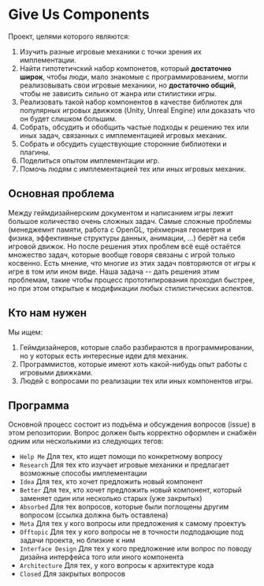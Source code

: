 # Give Us Components
Проект, целями которого являются:
1. Изучить разные игровые механики с точки зрения их имплементации.
2. Найти гипотетичский набор компонетов, который **достаточно широк**, чтобы люди, мало знакомые с программированием, могли реализовывать свои игровые механики, но **достаточно общий**, чтобы не зависить сильно от жанра или стилистики игры.
3. Реализовать такой набор компонентов в качестве библиотек для популярных игровых движков (Unity, Unreal Engine) или доказать что он будет слишком большим.
4. Собрать, обсудить и обобщить частые подходы к решению тех или иных задач, связанных с имплементацией игровых механик.
5. Собрать и обсудить существующие сторонние библиотеки и плагины.
6. Поделиться опытом имплементации игр.
7. Помочь людям с имплементацией тех или иных игровых механик.
   
## Основная проблема
Между геймдизайнерским документом и написанием игры лежит большое количество очень сложных задач. Самые сложные проблемы (менеджемнт памяти, работа с OpenGL, трёхмерная геометрия и физика, эффективные структуры данных, анимации, ...) берёт на себя игровой движок. Но после решения этих проблем всё ещё остаётся множество задач, которые вообще говоря связаны с игрой только косвенно. Есть мнение, что многие из этих задач повторяются от игры к игре в том или ином виде. Наша задача -- дать решения этим проблемам, такие чтобы процесс прототипирования проходил быстрее, но при этом открытые к модификации любых стилистических аспектов.

## Кто нам нужен
Мы ищем:
1. Геймдизайнеров, которые слабо разбираются в программировании, но у которых есть интересные идеи для механик.
2. Программистов, которые имеют хоть какой-нибудь опыт работы с игровыми движками.
3. Людей с вопросами по реализации тех или иных компонентов игры.

## Программа
Основной процесс состоит из подъёма и обсуждения вопросов (issue) в этом репозитории. Вопрос должен быть корректно оформлен и снабжён одним или несколькими из следующих тегов:
- `Help Me` Для тех, кто ищет помощи по конкретному вопросу
- `Research` Для тех кто изучает игровые механики и предлагает возможные способы имплементации
- `Idea` Для тех, кто хочет предложить новый компонент
- `Better` Для тех, кто хочет предложить новый компонент, который заменяет один или несколько старых (уже закрытых)
- `Absorbed` Для тех вопросов, которые были поглощены другим вопросом (ссылка должна быть оставлена)
- `Meta` Для тех у кого вопросы или предложения к самому проектуъ
- `Offtopic` Для тех у кого вопросы не в точности подподающие под задачи проекта, но близкие к ним
- `Interface Design` Для тех у кого предложение или вопрос по поводу дизайна интерфейса того или иного компонента
- `Architecture` Для тех, у кого вопросы к архитектуре кода
- `Closed` Для закрытых вопросов
